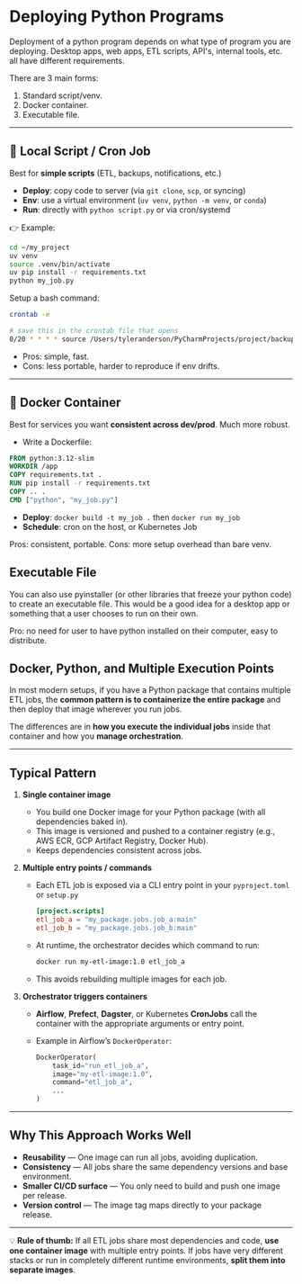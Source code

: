# Deploying Python Programs

Deployment of a python program depends on what type of program you are deploying. Desktop apps, web apps, ETL scripts,
API's, internal tools, etc. all have different requirements.

There are 3 main forms:

1. Standard script/venv.
2. Docker container.
3. Executable file.

---

## 🚀 Local Script / Cron Job
 
Best for **simple scripts** (ETL, backups, notifications, etc.)

* **Deploy**: copy code to server (via `git clone`, `scp`, or syncing)
* **Env**: use a virtual environment (`uv venv`, `python -m venv`, or `conda`)
* **Run**: directly with `python script.py` or via cron/systemd

👉 Example:

```bash
cd ~/my_project
uv venv
source .venv/bin/activate
uv pip install -r requirements.txt
python my_job.py
```

Setup a bash command:

```bash
crontab -e

# save this in the crontab file that opens
0/20 * * * * source /Users/tyleranderson/PyCharmProjects/project/backup_tmp_dir.sh 
```

- Pros: simple, fast.
- Cons: less portable, harder to reproduce if env drifts.

---

## 🐳 Docker Container

Best for services you want **consistent across dev/prod**. Much more robust.

* Write a Dockerfile:

```dockerfile
FROM python:3.12-slim
WORKDIR /app
COPY requirements.txt .
RUN pip install -r requirements.txt
COPY .. .
CMD ["python", "my_job.py"]
```

* **Deploy**: `docker build -t my_job .` then `docker run my_job`
* **Schedule**: cron on the host, or Kubernetes Job

Pros: consistent, portable.
Cons: more setup overhead than bare venv.

## Executable File

You can also use pyinstaller (or other libraries that freeze your python code) to create an
executable file. This would be a good idea for a desktop app or something that a user chooses
to run on their own. 

Pro: no need for user to have python installed on their computer, easy to distribute.

## Docker, Python, and Multiple Execution Points

In most modern setups, if you have a Python package that contains multiple ETL jobs, 
the **common pattern is to containerize the entire package** and then deploy that image wherever you run jobs.

The differences are in **how you execute the individual jobs** inside that container and how you **manage orchestration**.

---

## **Typical Pattern**

1. **Single container image**

    * You build one Docker image for your Python package (with all dependencies baked in).
    * This image is versioned and pushed to a container registry (e.g., AWS ECR, GCP Artifact Registry, Docker Hub).
    * Keeps dependencies consistent across jobs.

2. **Multiple entry points / commands**

    * Each ETL job is exposed via a CLI entry point in your `pyproject.toml` or `setup.py`

      ```toml
      [project.scripts]
      etl_job_a = "my_package.jobs.job_a:main"
      etl_job_b = "my_package.jobs.job_b:main"
      ```
    * At runtime, the orchestrator decides which command to run:

      ```bash
      docker run my-etl-image:1.0 etl_job_a
      ```
    * This avoids rebuilding multiple images for each job.

3. **Orchestrator triggers containers**

    * **Airflow**, **Prefect**, **Dagster**, or Kubernetes **CronJobs** call the container with the appropriate arguments or entry point.
    * Example in Airflow’s `DockerOperator`:

      ```python
      DockerOperator(
          task_id="run_etl_job_a",
          image="my-etl-image:1.0",
          command="etl_job_a",
          ...
      )
      ```

---

## **Why This Approach Works Well**

* **Reusability** — One image can run all jobs, avoiding duplication.
* **Consistency** — All jobs share the same dependency versions and base environment.
* **Smaller CI/CD surface** — You only need to build and push one image per release.
* **Version control** — The image tag maps directly to your package release.

---

💡 **Rule of thumb:**
If all ETL jobs share most dependencies and code, **use one container image** with multiple entry points.
If jobs have very different stacks or run in completely different runtime environments, **split them into separate images**.
